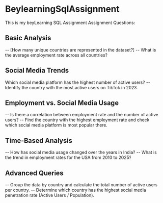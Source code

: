 # BeylearningSqlAssignment
This is my beyLearning SQL Assignment
Assignment Questions:

## Basic Analysis
 -- [How many unique countries are represented in the dataset?] 
-- What is the average employment rate across all countries? 


## Social Media Trends 
Which social media platform has the highest number of active users? 
-- Identify the country with the most active users on TikTok in 2023. 


## Employment vs. Social Media Usage 
-- Is there a correlation between employment rate and the number of active users? 
-- Find the country with the highest employment rate and check which social media platform is most popular there. 


## Time-Based Analysis
-- How has social media usage changed over the years in India?
-- What is the trend in employment rates for the USA from 2010 to 2025? 


## Advanced Queries
-- Group the data by country and calculate the total number of active users per country. 
-- Determine which country has the highest social media penetration rate (Active Users / Population). 
